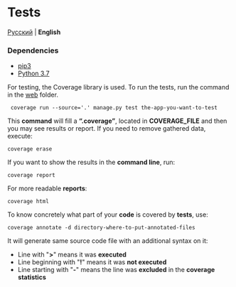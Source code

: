 # Tests

[Русский](../ru/tests.md) | **English**

### Dependencies

* [pip3](https://github.com/pypa/pip)
* [Python 3.7](https://www.ics.uci.edu/~pattis/common/handouts/pythoneclipsejava/python.html)

For testing, the Coverage library is used.  To run the tests, run the command in the [web](../../src/web) folder.

     coverage run --source='.' manage.py test the-app-you-want-to-test

This **command** will fill a **“.coverage”**, located in **COVERAGE_FILE** and then you may see results or report. 
If you need to remove gathered data, execute:

    coverage erase

If you want to show the results in the **command line**, run:

    coverage report

For more readable **reports**:

    coverage html

To know concretely what part of your **code** is covered by **tests**, use:

    coverage annotate -d directory-where-to-put-annotated-files

It will generate same source code file with an additional syntax on it:
* Line with "**>**" means it was **executed**
* Line beginning with "**!**" means it was **not executed**
* Line starting with "**-**" means the line was **excluded** in the **coverage statistics**